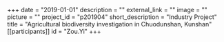 +++
date = "2019-01-01"
description = ""
external_link = ""
image = ""
picture = ""
project_id = "p201904"
short_description = "Industry Project"
title = "Agricultural biodiversity investigation in Chuodunshan, Kunshan"
[[participants]]
    id = "Zou.Yi"
+++
